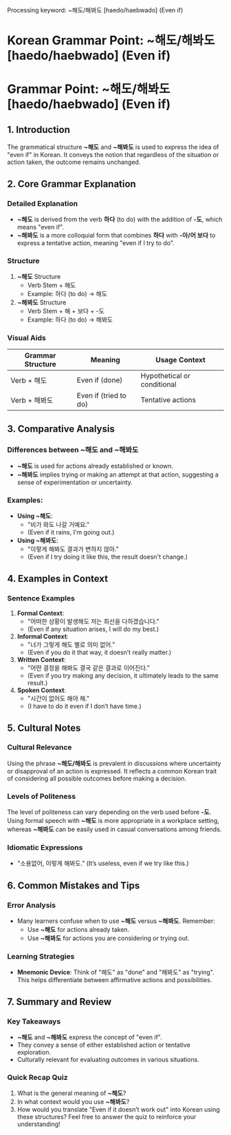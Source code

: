 Processing keyword: ~해도/해봐도 [haedo/haebwado] (Even if)
# Korean Grammar Point: ~해도/해봐도 [haedo/haebwado] (Even if)
# Grammar Point: ~해도/해봐도 [haedo/haebwado] (Even if)
## 1. Introduction
The grammatical structure **~해도** and **~해봐도** is used to express the idea of "even if" in Korean. It conveys the notion that regardless of the situation or action taken, the outcome remains unchanged. 
## 2. Core Grammar Explanation
### Detailed Explanation
- **~해도** is derived from the verb **하다** (to do) with the addition of **-도**, which means "even if".
- **~해봐도** is a more colloquial form that combines **하다** with **-아/어 보다** to express a tentative action, meaning "even if I try to do".
### Structure
1. **~해도** Structure
   - Verb Stem + 해도
   - Example: 하다 (to do) → 해도
2. **~해봐도** Structure
   - Verb Stem + 해 + 보다 + -도
   - Example: 하다 (to do) → 해봐도
### Visual Aids
| Grammar Structure | Meaning                                         | Usage Context                  |
|-------------------|-------------------------------------------------|--------------------------------|
| Verb + 해도       | Even if (done)                                 | Hypothetical or conditional    |
| Verb + 해봐도     | Even if (tried to do)                         | Tentative actions              |
## 3. Comparative Analysis
### Differences between ~해도 and ~해봐도
- **~해도** is used for actions already established or known.
- **~해봐도** implies trying or making an attempt at that action, suggesting a sense of experimentation or uncertainty.
### Examples:
- **Using ~해도**: 
  - "비가 와도 나갈 거예요." 
  - (Even if it rains, I'm going out.)
- **Using ~해봐도**: 
  - "이렇게 해봐도 결과가 변하지 않아."
  - (Even if I try doing it like this, the result doesn't change.)
## 4. Examples in Context
### Sentence Examples
1. **Formal Context**:
   - "어떠한 상황이 발생해도 저는 최선을 다하겠습니다."
   - (Even if any situation arises, I will do my best.)
2. **Informal Context**:
   - "너가 그렇게 해도 별로 의미 없어."
   - (Even if you do it that way, it doesn’t really matter.)
3. **Written Context**:
   - "어떤 결정을 해봐도 결국 같은 결과로 이어진다."
   - (Even if you try making any decision, it ultimately leads to the same result.)
4. **Spoken Context**:
   - "시간이 없어도 해야 해."
   - (I have to do it even if I don’t have time.)
## 5. Cultural Notes
### Cultural Relevance
Using the phrase **~해도/해봐도** is prevalent in discussions where uncertainty or disapproval of an action is expressed. It reflects a common Korean trait of considering all possible outcomes before making a decision.
### Levels of Politeness
The level of politeness can vary depending on the verb used before **-도**. Using formal speech with **~해도** is more appropriate in a workplace setting, whereas **~해봐도** can be easily used in casual conversations among friends.
### Idiomatic Expressions
- "소용없어, 이렇게 해봐도." (It’s useless, even if we try like this.)
  
## 6. Common Mistakes and Tips
### Error Analysis
- Many learners confuse when to use **~해도** versus **~해봐도**. Remember:
  - Use **~해도** for actions already taken.
  - Use **~해봐도** for actions you are considering or trying out.
### Learning Strategies
- **Mnemonic Device**: Think of "해도" as "done" and "해봐도" as "trying". This helps differentiate between affirmative actions and possibilities.
## 7. Summary and Review
### Key Takeaways
- **~해도** and **~해봐도** express the concept of "even if".
- They convey a sense of either established action or tentative exploration.
- Culturally relevant for evaluating outcomes in various situations.
### Quick Recap Quiz
1. What is the general meaning of **~해도**?
2. In what context would you use **~해봐도**?
3. How would you translate "Even if it doesn’t work out" into Korean using these structures? 
Feel free to answer the quiz to reinforce your understanding!
